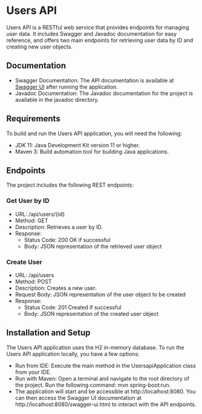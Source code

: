 # Users API

Users API is a RESTful web service that provides endpoints for managing user data. It includes Swagger and Javadoc documentation for easy reference, and offers two main endpoints for retrieving user data by ID and creating new user objects.

## Documentation

- Swagger Documentation: The API documentation is available at [Swagger UI](http://localhost:8080/swagger-ui.html) after running the application.
- Javadoc Documentation: The Javadoc documentation for the project is available in the javadoc directory.

## Requirements

To build and run the Users API application, you will need the following:

- JDK 11: Java Development Kit version 11 or higher.
- Maven 3: Build automation tool for building Java applications.

## Endpoints

The project includes the following REST endpoints:

### Get User by ID

- URL: /api/users/{id}
- Method: GET
- Description: Retrieves a user by ID.
- Response:
  - Status Code: 200 OK if successful
  - Body: JSON representation of the retrieved user object

### Create User

- URL: /api/users
- Method: POST
- Description: Creates a new user.
- Request Body: JSON representation of the user object to be created
- Response:
  - Status Code: 201 Created if successful
  - Body: JSON representation of the created user object

## Installation and Setup

The Users API application uses the H2 in-memory database. To run the Users API application locally, you have a few options:

- Run from IDE: Execute the main method in the UsersapiApplication class from your IDE.
- Run with Maven: Open a terminal and navigate to the root directory of the project. Run the following command: mvn spring-boot:run.
- The application will start and be accessible at http://localhost:8080. You can then access the Swagger UI documentation at http://localhost:8080/swagger-ui.html to interact with the API endpoints.
